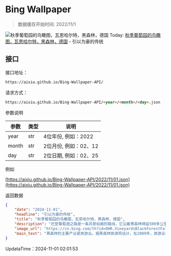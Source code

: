 # Bing Wallpaper

> 数据缓存开始时间: 2022/11/1

![秋季葡萄园的鸟瞰图，瓦恩哈尔特，黑森林，德国](https://cn.bing.com/th?id=OHR.VineyardsBlackForestFall_ZH-CN6767078591_1920x1080.webp)
Today: [秋季葡萄园的鸟瞰图，瓦恩哈尔特，黑森林，德国](https://cn.bing.com/th?id=OHR.VineyardsBlackForestFall_ZH-CN6767078591_1920x1080.webp) - 引以为豪的传统

## 接口

接口地址：

```html
https://aixiu.github.io/Bing-Wallpaper-API/
```

请求方式：

```html
https://aixiu.github.io/Bing-Wallpaper-API/<year>/<month>/<day>.json
```

参数说明

| 参数 | 类型 | 说明 |
| - | - | - |
| year | str | 4位年份, 例如：2022 |
| month | str | 2位月份, 例如：02、12 |
| day | str | 2位日期, 例如：02、25 |

例如

[https://aixiu.github.io/Bing-Wallpaper-API/2022/11/01.json](https://aixiu.github.io/Bing-Wallpaper-API/2022/11/01.json)

返回数据

```json
{
    "date": "2024-11-01",
    "headline": "引以为豪的传统",
    "title": "秋季葡萄园的鸟瞰图，瓦恩哈尔特，黑森林，德国",
    "description": "巴登葡萄酒之路是一条风景如画的路线，它沿着黑森林绵延500多公里，穿过德国最美丽的葡萄种植区。在今天的图片中，我们来到了隶属于巴登-巴登的迷人的葡萄酒村瓦恩哈尔特。该地区的亮点之一是纳格尔斯福斯特酒庄。这个酒庄自1588年开始运营，以生产雷司令葡萄酒而闻名，其葡萄酒以品质卓越而著称。",
    "image_url": "https://cn.bing.com/th?id=OHR.VineyardsBlackForestFall_ZH-CN6767078591_1920x1080.webp",
    "main_text": "黑森林的主要产业是旅游业。据黑森林旅游局估计，在2009年，旅游业直接提供的全职工作岗位约有14万个，游客过夜次数约为3480万次。"
}
```

UpdataTime：2024-11-01 02:01:53
